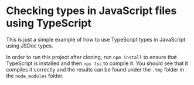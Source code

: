 # Checking types in JavaScript files using TypeScript

This is just a simple example of how to use TypeScript types in JavaScript using JSDoc types.

In order to run this project after cloning, run `npm install` to ensure that TypeScript is installed and then `npx tsc` to compile it.  You should see that it compiles it correctly and the results can be found under the `.tmp` folder in the `node_modules` folder.
